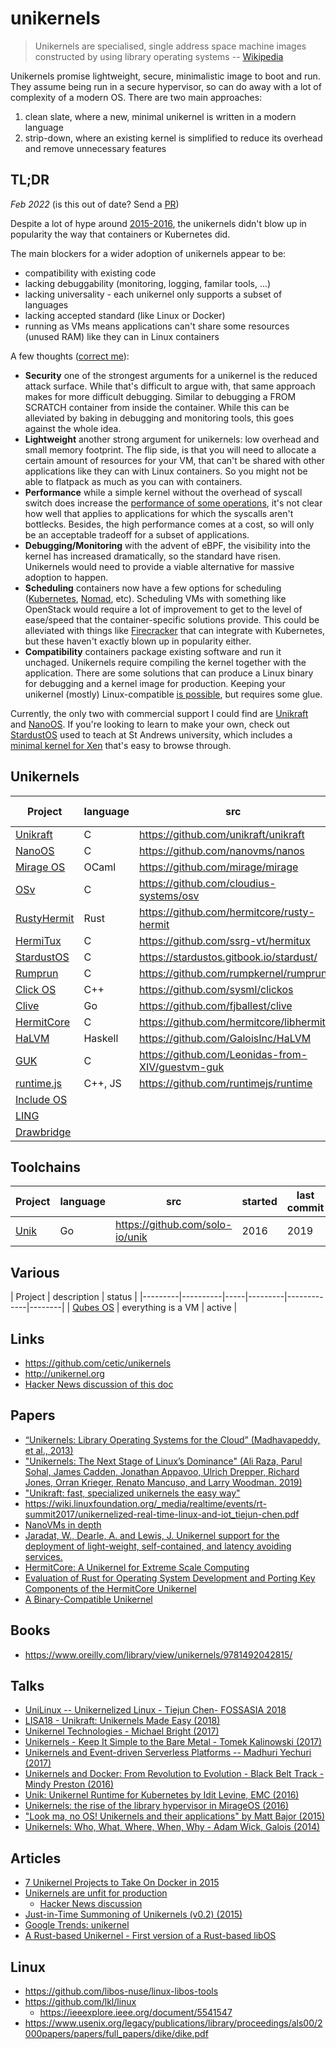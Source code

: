 # unikernels

> Unikernels are specialised, single address space machine images constructed by using library operating systems -- [Wikipedia](https://en.wikipedia.org/wiki/Unikernel)

Unikernels promise lightweight, secure, minimalistic image to boot and run. They assume being run in a secure hypervisor, so can do away with a lot of complexity of a modern OS. There are two main approaches:

1. clean slate, where a new, minimal unikernel is written in a modern language
2. strip-down, where an existing kernel is simplified to reduce its overhead and remove unnecessary features


## TL;DR

_Feb 2022_ (is this out of date? Send a [PR](https://github.com/seeker89/unikernels/edit/main/README.md))

Despite a lot of hype around [2015-2016](https://trends.google.com/trends/explore?date=all&q=Unikernel), the unikernels didn't blow up in popularity the way that containers or Kubernetes did.

The main blockers for a wider adoption of unikernels appear to be:

- compatibility with existing code
- lacking debuggability (monitoring, logging, familar tools, ...)
- lacking universality - each unikernel only supports a subset of languages
- lacking accepted standard (like Linux or Docker)
- running as VMs means applications can't share some resources (unused RAM) like they can in Linux containers


A few thoughts ([correct me](https://github.com/seeker89/unikernels/edit/main/README.md)):

* __Security__ one of the strongest arguments for a unikernel is the reduced attack surface. While that's difficult to argue with, that same approach makes for more difficult debugging. Similar to debugging a FROM SCRATCH container from inside the container. While this can be alleviated by baking in debugging and monitoring tools, this goes against the whole idea.
* __Lightweight__ another strong argument for unikernels: low overhead and small memory footprint. The flip side, is that you will need to allocate a certain amount of resources for your VM, that can't be shared with other applications like they can with Linux containers. So you might not be able to flatpack as much as you can with containers.
* __Performance__ while a simple kernel without the overhead of syscall switch does increase the [performance of some operations](https://unikraft.org/docs/features/performance/), it's not clear how well that applies to applications for which the syscalls aren't bottlecks. Besides, the high performance comes at a cost, so will only be an acceptable tradeoff for a subset of applications.
* __Debugging/Monitoring__ with the advent of eBPF, the visibility into the kernel has increased dramatically, so the standard have risen. Unikernels would need to provide a viable alternative for massive adoption to happen.
* __Scheduling__ containers now have a few options for scheduling ([Kubernetes](https://kubernetes.io/), [Nomad](https://www.nomadproject.io/), etc). Scheduling VMs with something like OpenStack would require a lot of improvement to get to the level of ease/speed that the container-specific solutions provide. This could be alleviated with things like [Firecracker](https://firecracker-microvm.github.io/) that can integrate with Kubernetes, but these haven't exactly blown up in popularity either.
* __Compatibility__ containers package existing software and run it unchaged. Unikernels require compiling the kernel together with the application. There are some solutions that can produce a Linux binary for debugging and a kernel image for production. Keeping your unikernel (mostly) Linux-compatible [is possible](https://unikraft.org/docs/features/posix-compatibility/), but requires some glue.


Currently, the only two with commercial support I could find are [Unikraft](https://unikraft.org/) and [NanoOS](https://nanos.org/). If you're looking to learn to make your own, check out [StardustOS](https://github.com/StardustOS/) used to teach at St Andrews university, which includes a [minimal kernel for Xen](https://github.com/StardustOS/minimal) that's easy to browse through.


## Unikernels


| Project | language | src | started | last commit | status |
|---------|----------|-----|---------|-------------|--------|
| [Unikraft](https://unikraft.org/) | C | https://github.com/unikraft/unikraft | 2017 | recent | active |
| [NanoOS](https://nanos.org/) | C | https://github.com/nanovms/nanos | 2017 | recent | active |
| [Mirage OS](https://mirage.io/) | OCaml | https://github.com/mirage/mirage | 2014 | recent | active |
| [OSv](http://osv.io/) | C | https://github.com/cloudius-systems/osv | 2012 | recent | active |
| [RustyHermit](https://rust-osdev.com/showcase/rusty-hermit/) | Rust | https://github.com/hermitcore/rusty-hermit | 2017 | recent | active |
| [HermiTux](https://ssrg-vt.github.io/hermitux/) | C | https://github.com/ssrg-vt/hermitux | 2017 | recent | active |
| [StardustOS](https://github.com/StardustOS/) | C | https://stardustos.gitbook.io/stardust/ | 2019 | recent | active |
| [Rumprun](https://github.com/rumpkernel/rumprun) | C | https://github.com/rumpkernel/rumprun | 2014 | 2020 | active? |
| [Click OS](http://cnp.neclab.eu/projects/clickos/) | C++ | https://github.com/sysml/clickos | 2007 | 2014 | dead |
| [Clive](https://lsub.org/clive/) | Go | https://github.com/fjballest/clive | 2015 | 2016 | dead |
| [HermitCore](https://hermitcore.org) | C | https://github.com/hermitcore/libhermit | 2015 | 2021 | superseded |
| [HaLVM](https://galois.com/project/halvm/) | Haskell | https://github.com/GaloisInc/HaLVM | 2010 | 2018 | dead |
| [GUK](https://github.com/Leonidas-from-XIV/guestvm-guk) | C | https://github.com/Leonidas-from-XIV/guestvm-guk |  | 2011 | dead |
| [runtime.js](http://runtimejs.org/) | C++, JS | https://github.com/runtimejs/runtime | 2014 | 2019 | dead |
| [Include OS](http://www.includeos.org/) |  |  |   |   | dead |
| [LING](http://erlangonxen.org/) |  |  |   |   | dead |
| [Drawbridge](https://www.microsoft.com/en-us/research/project/drawbridge/) |  |  |  |  | ??? |


## Toolchains

| Project | language | src | started | last commit | status |
|---------|----------|-----|---------|-------------|--------|
| [Unik](https://www.microsoft.com/en-us/research/project/drawbridge/) | Go | https://github.com/solo-io/unik | 2016 | 2019 | dead? |


## Various

| Project | description | status |
|---------|----------|-----|---------|-------------|--------|
| [Qubes OS](https://www.qubes-os.org/) | everything is a VM | active |




## Links

- https://github.com/cetic/unikernels
- http://unikernel.org
- [Hacker News discussion of this doc](https://news.ycombinator.com/item?id=30358036)


## Papers

- [“Unikernels: Library Operating Systems for the Cloud” (Madhavapeddy, et al., 2013)](https://anil.recoil.org/papers/2013-asplos-mirage.pdf)
- ["Unikernels: The Next Stage of Linux’s Dominance" (Ali Raza, Parul Sohal, James Cadden, Jonathan Appavoo, Ulrich Drepper, Richard Jones, Orran Krieger, Renato Mancuso, and Larry Woodman. 2019)](https://www.bu.edu/rhcollab/files/2019/04/unikernel.pdf)
- ["Unikraft: fast, specialized unikernels the easy way"](https://dl.acm.org/doi/10.1145/3447786.3456248)
- https://wiki.linuxfoundation.org/_media/realtime/events/rt-summit2017/unikernelized-real-time-linux-and-iot_tiejun-chen.pdf
- [NanoVMs in depth](https://storage.googleapis.com/dp-assets/nanovms_in_depth.pdf)
- [Jaradat, W., Dearle, A. and Lewis, J. Unikernel support for the deployment of light-weight, self-contained, and latency avoiding services.](https://research-repository.st-andrews.ac.uk/bitstream/handle/10023/13099/Jaradat_2018_Unikernel_support_3rdSRCW.pdf?sequence=1&isAllowed=y)
- [HermitCore: A Unikernel for Extreme Scale Computing](https://dl.acm.org/doi/10.1145/2931088.2931093)
- [Evaluation of Rust for Operating System Development and Porting Key Components of the HermitCore Unikernel](https://colinfinck.de/Master_Thesis_Colin_Finck.pdf)
- [A Binary-Compatible Unikernel](https://www.ssrg.ece.vt.edu/papers/vee2019.pdf)

## Books

- https://www.oreilly.com/library/view/unikernels/9781492042815/


## Talks


- [UniLinux -- Unikernelized Linux - Tiejun Chen- FOSSASIA 2018](https://www.youtube.com/watch?v=4XIThgGLUNY)
- [LISA18 - Unikraft: Unikernels Made Easy (2018)](https://www.youtube.com/watch?v=9PRKBZHArhI)
- [Unikernel Technologies - Michael Bright (2017)](https://www.youtube.com/watch?v=24rvIB4_v4U)
- [Unikernels - Keep It Simple to the Bare Metal - Tomek Kalinowski (2017)](https://www.youtube.com/watch?v=1iSdnU3aewA)
- [Unikernels and Event-driven Serverless Platforms -- Madhuri Yechuri (2017)](https://www.youtube.com/watch?v=0uTp8xYvaaY)
- [Unikernels and Docker: From Revolution to Evolution - Black Belt Track - Mindy Preston (2016)](https://www.youtube.com/watch?v=0AZVCGTxkTU)
- [Unik: Unikernel Runtime for Kubernetes by Idit Levine, EMC (2016)](https://www.youtube.com/watch?v=wcZWg3YtvnY)
- [Unikernels: the rise of the library hypervisor in MirageOS (2016)](https://www.youtube.com/watch?v=dn4ARS4lDlQ)
- ["Look ma, no OS! Unikernels and their applications" by Matt Bajor (2015)](https://www.youtube.com/watch?v=W9F4pn9Lngc)
- [Unikernels: Who, What, Where, When, Why - Adam Wick, Galois (2014)](https://www.youtube.com/watch?v=2NuKkGWGg8I)


## Articles

- [7 Unikernel Projects to Take On Docker in 2015](https://www.linux.com/news/7-unikernel-projects-take-docker-2015/)
- [Unikernels are unfit for production](https://www.joyent.com/blog/unikernels-are-unfit-for-production)
  - [Hacker News discussion](https://news.ycombinator.com/item?id=10953766)
- [Just-in-Time Summoning of Unikernels (v0.2) (2015)](http://www.skjegstad.com/blog/2015/08/17/jitsu-v02/)
- [Google Trends: unikernel](https://trends.google.com/trends/explore?date=all&q=Unikernel)
- [A Rust-based Unikernel - First version of a Rust-based libOS](https://hermitcore.org/2018/06/06/A-Rust-based-Unikernel/)


## Linux

- https://github.com/libos-nuse/linux-libos-tools
- https://github.com/lkl/linux
  - https://ieeexplore.ieee.org/document/5541547
- https://www.usenix.org/legacy/publications/library/proceedings/als00/2000papers/papers/full_papers/dike/dike.pdf
